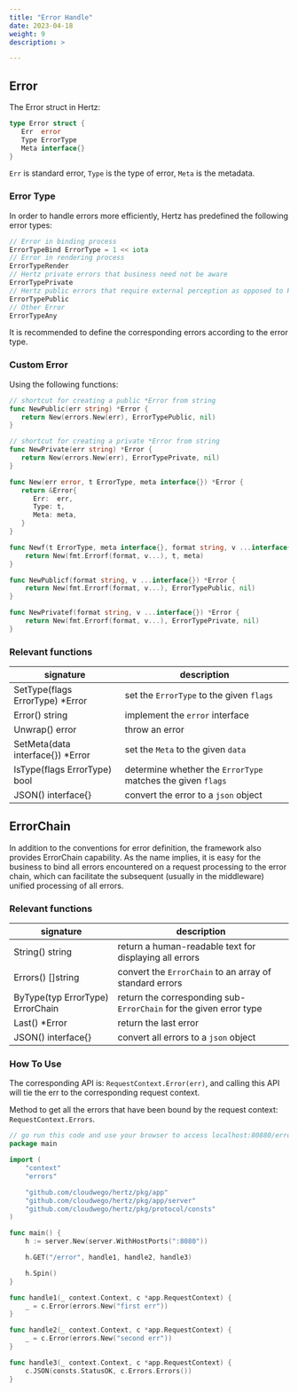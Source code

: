 ```yaml
---
title: "Error Handle"
date: 2023-04-18
weight: 9
description: >

---
```


## Error

The Error struct in Hertz:

```go
type Error struct {
   Err  error
   Type ErrorType
   Meta interface{}
}
```

 `Err` is standard error, `Type` is the type of error, `Meta` is the metadata.

### Error Type

In order to handle errors more efficiently, Hertz has predefined the following error types:

```go
// Error in binding process 
ErrorTypeBind ErrorType = 1 << iota
// Error in rendering process
ErrorTypeRender
// Hertz private errors that business need not be aware
ErrorTypePrivate
// Hertz public errors that require external perception as opposed to Private
ErrorTypePublic
// Other Error
ErrorTypeAny
```

It is recommended to define the corresponding errors according to the error type.

### Custom Error

Using the following functions:

```go
// shortcut for creating a public *Error from string
func NewPublic(err string) *Error {
   return New(errors.New(err), ErrorTypePublic, nil)
}

// shortcut for creating a private *Error from string
func NewPrivate(err string) *Error {
   return New(errors.New(err), ErrorTypePrivate, nil)
}

func New(err error, t ErrorType, meta interface{}) *Error {
   return &Error{
      Err:  err,
      Type: t,
      Meta: meta,
   }
}

func Newf(t ErrorType, meta interface{}, format string, v ...interface{}) *Error {
	return New(fmt.Errorf(format, v...), t, meta)
}

func NewPublicf(format string, v ...interface{}) *Error {
	return New(fmt.Errorf(format, v...), ErrorTypePublic, nil)
}

func NewPrivatef(format string, v ...interface{}) *Error {
	return New(fmt.Errorf(format, v...), ErrorTypePrivate, nil)
}
```

### Relevant functions

| signature                        | description                                                 |
| -------------------------------- | ----------------------------------------------------------- |
| SetType(flags ErrorType) *Error  | set the `ErrorType` to the given `flags`                    |
| Error() string                   | implement the `error` interface                             |
| Unwrap() error                   | throw an error                                              |
| SetMeta(data interface{}) *Error | set the `Meta` to the given `data`                          |
| IsType(flags ErrorType) bool     | determine whether the `ErrorType` matches the given `flags` |
| JSON() interface{}               | convert the error to a `json` object                        |

## ErrorChain

In addition to the conventions for error definition, the framework also provides ErrorChain capability. As the name implies, it is easy for the business to bind all errors encountered on a request processing to the error chain, which can facilitate the subsequent (usually in the middleware) unified processing of all errors.

### Relevant functions

| signature                        | description                                                  |
| -------------------------------- | ------------------------------------------------------------ |
| String() string                  | return a human-readable text for displaying all errors       |
| Errors() []string                | convert the `ErrorChain` to an array of standard errors      |
| ByType(typ ErrorType) ErrorChain | return the corresponding sub-`ErrorChain` for the given error type |
| Last() *Error                    | return the last error                                        |
| JSON() interface{}               | convert all errors to a `json` object                        |

### How To Use

The corresponding API is: `RequestContext.Error(err)`, and calling this API will tie the err to the corresponding request context.

Method to get all the errors that have been bound by the request context: `RequestContext.Errors`.

```go
// go run this code and use your browser to access localhost:80880/error
package main

import (
	"context"
	"errors"

	"github.com/cloudwego/hertz/pkg/app"
	"github.com/cloudwego/hertz/pkg/app/server"
	"github.com/cloudwego/hertz/pkg/protocol/consts"
)

func main() {
	h := server.New(server.WithHostPorts(":8080"))

	h.GET("/error", handle1, handle2, handle3)

	h.Spin()
}

func handle1(_ context.Context, c *app.RequestContext) {
	_ = c.Error(errors.New("first err"))
}

func handle2(_ context.Context, c *app.RequestContext) {
	_ = c.Error(errors.New("second err"))
}

func handle3(_ context.Context, c *app.RequestContext) {
    c.JSON(consts.StatusOK, c.Errors.Errors())
}
```

